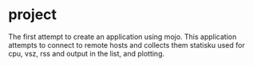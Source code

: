 # project 
The first attempt to create an application using mojo. This application attempts to connect to remote hosts and collects them statisku used for cpu, vsz, rss and output in the list, and plotting.
